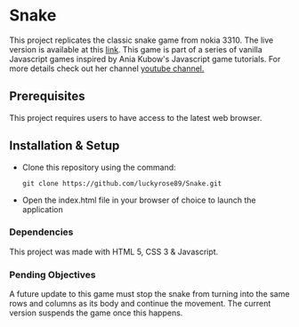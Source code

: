 # Snake

This project replicates the classic snake game from nokia 3310. The live version is available at this [link](https://luckyrose89.github.io/Snake/). This game is part of a series of vanilla Javascript games inspired by Ania Kubow's Javascript game tutorials. For more details check out her channel [youtube channel.](https://www.youtube.com/channel/UC5DNytAJ6_FISueUfzZCVsw)


## Prerequisites
This project requires users to have access to the latest web browser.

## Installation & Setup

 - Clone this repository using the command:
 

    `git clone https://github.com/luckyrose89/Snake.git`
    

 - Open the index.html file in your browser of choice to launch the application

### Dependencies
This project was made with HTML 5, CSS 3 & Javascript. 

### Pending Objectives
A future update to this game  must stop the snake from turning into the same rows and columns as its body and continue the movement. The current version suspends the game once this happens.
